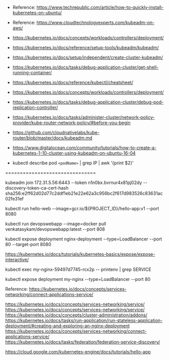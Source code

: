 * Reference: https://www.techrepublic.com/article/how-to-quickly-install-kubernetes-on-ubuntu/

* Reference: https://www.cloudtechnologyexperts.com/kubeadm-on-aws/

* https://kubernetes.io/docs/concepts/workloads/controllers/deployment/

* https://kubernetes.io/docs/reference/setup-tools/kubeadm/kubeadm/

* https://kubernetes.io/docs/setup/independent/create-cluster-kubeadm/

* https://kubernetes.io/docs/tasks/debug-application-cluster/get-shell-running-container/

* https://kubernetes.io/docs/reference/kubectl/cheatsheet/

* https://kubernetes.io/docs/concepts/workloads/controllers/deployment/

* https://kubernetes.io/docs/tasks/debug-application-cluster/debug-pod-replication-controller/

* https://kubernetes.io/docs/tasks/administer-cluster/network-policy-provider/kube-router-network-policy/#before-you-begin

* https://github.com/cloudnativelabs/kube-router/blob/master/docs/kubeadm.md

* https://www.digitalocean.com/community/tutorials/how-to-create-a-kubernetes-1-10-cluster-using-kubeadm-on-ubuntu-16-04

* kubectl describe pod `<podName>` | grep IP | awk '{print $2}'


===============================

kubeadm join 172.31.5.56:6443 --token n1n0bx.bvrnur4x81pj02dy --discovery-token-ca-cert-hash sha256:e2ff62d02d77c2ddf1eb21e22e62a3c956bc2f617d983526c83631ac02fe31ef


kubectl run hello-web --image=gcr.io/${PROJECT_ID}/hello-app:v1 --port 8080

kubectl run devopswebapp --image=docker pull venkatasykam/devopswebapp:latest --port 808

kubectl expose deployment nginx-deployment --type=LoadBalancer --port 80 --target-port 8080

https://kubernetes.io/docs/tutorials/kubernetes-basics/expose/expose-interactive/



kubectl exec my-nginx-59497d7745-rcx2p -- printenv | grep SERVICE


kubectl expose deployment my-nginx --type=LoadBalancer --port 80


Reference: https://kubernetes.io/docs/concepts/services-networking/connect-applications-service/

https://kubernetes.io/docs/concepts/services-networking/service/
https://kubernetes.io/docs/concepts/services-networking/service/
https://kubernetes.io/docs/concepts/cluster-administration/addons/
https://kubernetes.io/docs/tasks/run-application/run-stateless-application-deployment/#creating-and-exploring-an-nginx-deployment
https://kubernetes.io/docs/concepts/services-networking/connect-applications-service/
https://kubernetes.io/docs/tasks/federation/federation-service-discovery/

https://cloud.google.com/kubernetes-engine/docs/tutorials/hello-app


